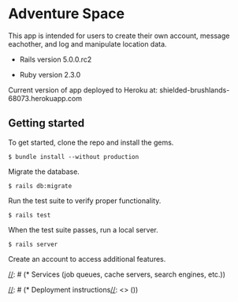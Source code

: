 # Adventure Space

This app is intended for users to create their own account, message eachother, and log and manipulate location data.

* Rails version 5.0.0.rc2 

* Ruby version 2.3.0
 
Current version of app deployed to Heroku at: shielded-brushlands-68073.herokuapp.com

## Getting started

To get started, clone the repo and install the gems.

```
$ bundle install --without production
```

Migrate the database.

```
$ rails db:migrate
```

Run the test suite to verify proper functionality.

```
$ rails test
```

When the test suite passes, run a local server.

```
$ rails server
```

Create an account to access additional features.

[//]: # (Things you may want to cover:)

[//]: # (* System dependencies)

[//]: # (* Configuration)

[//]: # (* Database creation)

[//]: # (* Database initialization)

[//]: # (* How to run the test suite)

[//]: # (* Services (job queues, cache servers, search engines, etc.))

[//]: # (* Deployment instructions[//]: <> ())

[//]: # (* ...)
